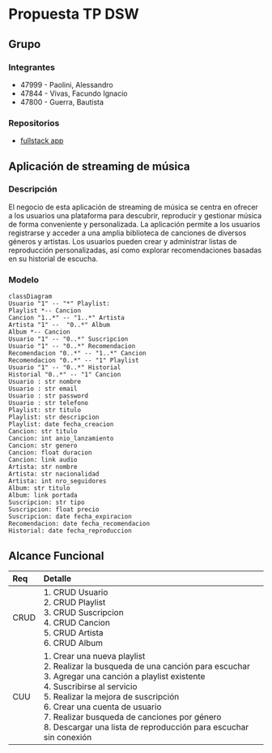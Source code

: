 # Propuesta TP DSW

## Grupo
### Integrantes
* 47999 - Paolini, Alessandro
* 47844 - Vivas, Facundo Ignacio
* 47800 - Guerra, Bautista

### Repositorios
* [fullstack app](https://github.com/AlessandroPaolini7/TTADS-2023.git)


## Aplicación de streaming de música
### Descripción
El negocio de esta aplicación de streaming de música se centra en ofrecer a los usuarios una plataforma para descubrir, reproducir y gestionar música de forma conveniente y personalizada. La aplicación permite a los usuarios registrarse y acceder a una amplia biblioteca de canciones de diversos géneros y artistas. Los usuarios pueden crear y administrar listas de reproducción personalizadas, así como explorar recomendaciones basadas en su historial de escucha.

### Modelo

```mermaid
classDiagram
Usuario "1" -- "*" Playlist: 
Playlist *-- Cancion
Cancion "1..*" -- "1..*" Artista
Artista "1" --  "0..*" Album
Album *-- Cancion 
Usuario "1" -- "0..*" Suscripcion
Usuario "1" -- "0..*" Recomendacion
Recomendacion "0..*" -- "1..*" Cancion 
Recomendacion "0..*" -- "1" Playlist 
Usuario "1" -- "0..*" Historial
Historial "0..*" -- "1" Cancion
Usuario : str nombre
Usuario : str email
Usuario : str password
Usuario : str telefono
Playlist: str titulo
Playlist: str descripcion
Playlist: date fecha_creacion
Cancion: str titulo
Cancion: int anio_lanzamiento
Cancion: str genero
Cancion: float duracion
Cancion: link audio
Artista: str nombre
Artista: str nacionalidad
Artista: int nro_seguidores
Album: str titulo
Album: link portada
Suscripcion: str tipo
Suscripcion: float precio
Suscripcion: date fecha_expiracion
Recomendacion: date fecha_recomendacion
Historial: date fecha_reproduccion
```  

## Alcance Funcional 
|Req|Detalle|
|:-|:-|
|CRUD |1. CRUD Usuario<br>2. CRUD Playlist<br>3. CRUD Suscripcion<br>4. CRUD Cancion<br>5. CRUD Artista<br>6. CRUD Album<br>|
|CUU|1. Crear una nueva playlist<br>2. Realizar la busqueda de una canción para escuchar<br>3. Agregar una canción a playlist existente<br>4. Suscribirse al servicio<br>5. Realizar la mejora de suscripción<br>6. Crear una cuenta de usuario<br>7. Realizar busqueda de canciones por género<br>8. Descargar una lista de reproducción para escuchar sin conexión|

